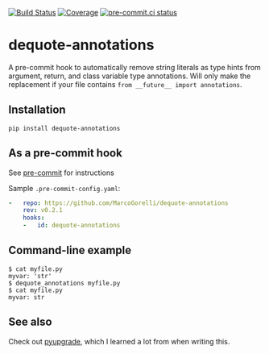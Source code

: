 [![Build Status](https://github.com/MarcoGorelli/dequote-annotations/workflows/tox/badge.svg)](https://github.com/MarcoGorelli/dequote-annotations/actions?workflow=tox)
[![Coverage](https://codecov.io/gh/MarcoGorelli/dequote-annotations/branch/main/graph/badge.svg)](https://codecov.io/gh/MarcoGorelli/dequote-annotations)
[![pre-commit.ci status](https://results.pre-commit.ci/badge/github/MarcoGorelli/dequote-annotations/main.svg)](https://results.pre-commit.ci/latest/github/MarcoGorelli/dequote-annotations/main)

dequote-annotations
================

A pre-commit hook to automatically remove string literals as type hints from argument, return, and class variable type annotations. Will only make the replacement if your file contains `from __future__ import annotations`.

## Installation

`pip install dequote-annotations`
## As a pre-commit hook

See [pre-commit](https://github.com/pre-commit/pre-commit) for instructions

Sample `.pre-commit-config.yaml`:

```yaml
-   repo: https://github.com/MarcoGorelli/dequote-annotations
    rev: v0.2.1
    hooks:
    -   id: dequote-annotations
```

## Command-line example

```console
$ cat myfile.py
myvar: 'str'
$ dequote_annotations myfile.py
$ cat myfile.py
myvar: str
```

## See also

Check out [pyupgrade](https://github.com/asottile/pyupgrade), which I learned a lot from when writing this.
